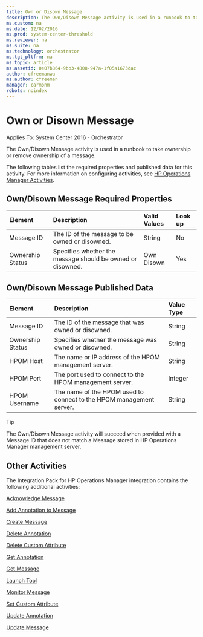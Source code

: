 ```yaml
---
title: Own or Disown Message
description: The Own/Disown Message activity is used in a runbook to take ownership or remove ownership of a message.
ms.custom: na
ms.date: 12/02/2016
ms.prod: system-center-threshold
ms.reviewer: na
ms.suite: na
ms.technology: orchestrator
ms.tgt_pltfrm: na
ms.topic: article
ms.assetid: 0e07b864-9bb3-4808-947a-1f05a1673dac
author: cfreemanwa
ms.author: cfreeman
manager: carmonm
robots: noindex
---
```

# Own or Disown Message

Applies To: System Center 2016 - Orchestrator

The Own/Disown Message activity is used in a runbook to take ownership or remove ownership of a message.

The following tables list the required properties and published data for this activity. For more information on configuring activities, see [HP Operations Manager Activities](../../orchestrator/hp-operations-manager-activities.md).

## Own/Disown Message Required Properties

| Element   | Description   | Valid Values  | Look up |
|:---|:---|:---|:---|
| Message ID   | The ID of the message to be owned or disowned.   | String   | No   |
| Ownership Status | Specifies whether the message should be owned or disowned. | Own<br>Disown | Yes   |

## Own/Disown Message Published Data

| Element   | Description   | Value Type |
|:---|:---|:---|
| Message ID   | The ID of the message that was owned or disowned.   | String   |
| Ownership Status | Specifies whether the message was owned or disowned.   | String   |
| HPOM Host   | The name or IP address of the HPOM management server.   | String   |
| HPOM Port   | The port used to connect to the HPOM management server.   | Integer   |
| HPOM Username   | The name of the HPOM used to connect to the HPOM management server. | String   |

>[!TIP]
>The Own/Disown Message activity will succeed when provided with a Message ID that does not match a Message stored in HP Operations Manager management server. 

## Other Activities

The Integration Pack for HP Operations Manager integration contains the following additional activities:

[Acknowledge Message](acknowledge-message.md)

[Add Annotation to Message](add-annotation-to-message.md)

[Create Message](create-message.md)

[Delete Annotation](delete-annotation.md)

[Delete Custom Attribute](delete-custom-attribute.md)

[Get Annotation](get-annotation.md)

[Get Message](get-message.md)

[Launch Tool](launch-tool.md)

[Monitor Message](monitor-message.md)

[Set Custom Attribute](set-custom-attribute.md)

[Update Annotation](update-annotation.md)

[Update Message](update-message.md)
